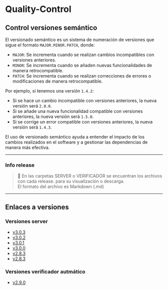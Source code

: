 # Quality-Control


## Control versiones semántico

El versionado semántico es un sistema de numeración de versiones que sigue el formato `MAJOR.MINOR.PATCH`, donde:

- `MAJOR`: Se incrementa cuando se realizan cambios incompatibles con versiones anteriores.
- `MINOR`: Se incrementa cuando se añaden nuevas funcionalidades de manera retrocompatible.
- `PATCH`: Se incrementa cuando se realizan correcciones de errores o modificaciones de manera retrocompatible.

Por ejemplo, si tenemos una versión `1.4.2`:
- Si se hace un cambio incompatible con versiones anteriores, la nueva versión será `2.0.0`.
- Si se añade una nueva funcionalidad compatible con versiones anteriores, la nueva versión será `1.5.0`.
- Si se corrige un error compatible con versiones anteriores, la nueva versión será `1.4.3`.

El uso de versionado semántico ayuda a entender el impacto de los cambios realizados en el software y a gestionar las dependencias de manera más efectiva.

---
### Info release
>📂 En las carpetas SERVER o VERIFICADOR se encuentran los archivos con cada release. para su visualización o descarga.  
El formato del archivo es Markdown (.md)

---

## Enlaces a versiones

### Versiones server
- [v3.0.3](./SERVER/v3.0.3.md)
- [v3.0.2](./SERVER/v3.0.2.md)
- [v3.0.1](./SERVER/v3.0.1.md)
- [v3.0.0](./SERVER/v3.0.0.md)
- [v2.8.3](./SERVER/v2.8.3.md)
- [v2.8.3](./SERVER/v2.8.2.md)

### Versiones verificador autmático
- [v2.9.0](./VERIFICADOR/v2.9.0.md)
